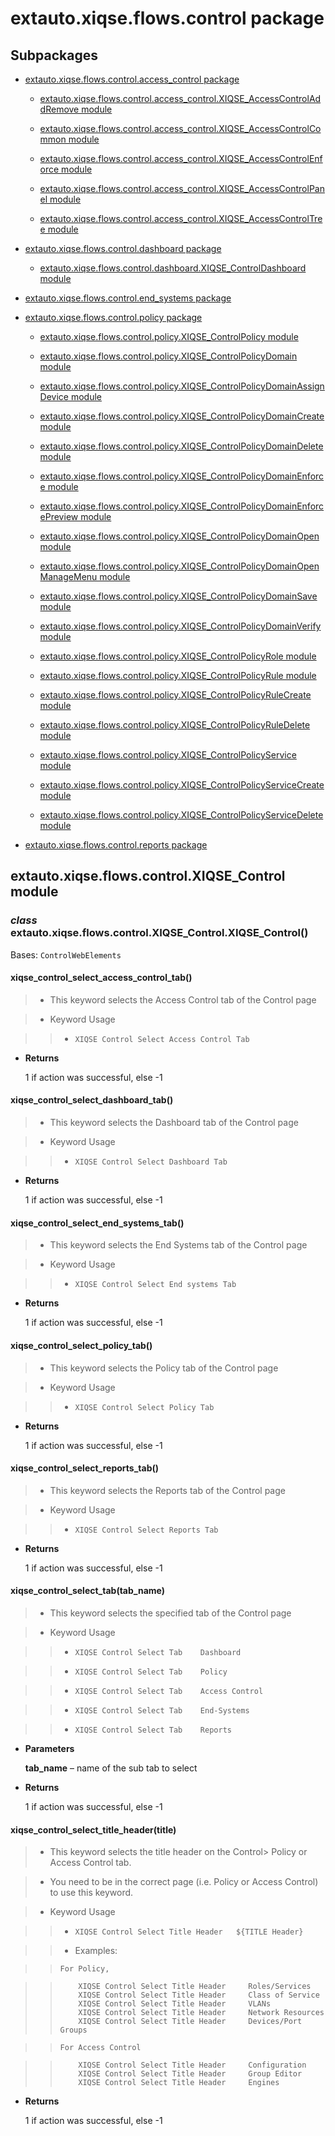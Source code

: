 # extauto.xiqse.flows.control package

## Subpackages


* [extauto.xiqse.flows.control.access_control package](flows.control.access_control.md)


    * [extauto.xiqse.flows.control.access_control.XIQSE_AccessControlAddRemove module](flows.control.access_control.md#module-extauto.xiqse.flows.control.access_control.XIQSE_AccessControlAddRemove)


    * [extauto.xiqse.flows.control.access_control.XIQSE_AccessControlCommon module](flows.control.access_control.md#module-extauto.xiqse.flows.control.access_control.XIQSE_AccessControlCommon)


    * [extauto.xiqse.flows.control.access_control.XIQSE_AccessControlEnforce module](flows.control.access_control.md#module-extauto.xiqse.flows.control.access_control.XIQSE_AccessControlEnforce)


    * [extauto.xiqse.flows.control.access_control.XIQSE_AccessControlPanel module](flows.control.access_control.md#module-extauto.xiqse.flows.control.access_control.XIQSE_AccessControlPanel)


    * [extauto.xiqse.flows.control.access_control.XIQSE_AccessControlTree module](flows.control.access_control.md#module-extauto.xiqse.flows.control.access_control.XIQSE_AccessControlTree)


* [extauto.xiqse.flows.control.dashboard package](flows.control.dashboard.md)


    * [extauto.xiqse.flows.control.dashboard.XIQSE_ControlDashboard module](flows.control.dashboard.md#module-extauto.xiqse.flows.control.dashboard.XIQSE_ControlDashboard)


* [extauto.xiqse.flows.control.end_systems package](flows.control.end_systems.md)


* [extauto.xiqse.flows.control.policy package](flows.control.policy.md)


    * [extauto.xiqse.flows.control.policy.XIQSE_ControlPolicy module](flows.control.policy.md#module-extauto.xiqse.flows.control.policy.XIQSE_ControlPolicy)


    * [extauto.xiqse.flows.control.policy.XIQSE_ControlPolicyDomain module](flows.control.policy.md#module-extauto.xiqse.flows.control.policy.XIQSE_ControlPolicyDomain)


    * [extauto.xiqse.flows.control.policy.XIQSE_ControlPolicyDomainAssignDevice module](flows.control.policy.md#module-extauto.xiqse.flows.control.policy.XIQSE_ControlPolicyDomainAssignDevice)


    * [extauto.xiqse.flows.control.policy.XIQSE_ControlPolicyDomainCreate module](flows.control.policy.md#module-extauto.xiqse.flows.control.policy.XIQSE_ControlPolicyDomainCreate)


    * [extauto.xiqse.flows.control.policy.XIQSE_ControlPolicyDomainDelete module](flows.control.policy.md#module-extauto.xiqse.flows.control.policy.XIQSE_ControlPolicyDomainDelete)


    * [extauto.xiqse.flows.control.policy.XIQSE_ControlPolicyDomainEnforce module](flows.control.policy.md#module-extauto.xiqse.flows.control.policy.XIQSE_ControlPolicyDomainEnforce)


    * [extauto.xiqse.flows.control.policy.XIQSE_ControlPolicyDomainEnforcePreview module](flows.control.policy.md#module-extauto.xiqse.flows.control.policy.XIQSE_ControlPolicyDomainEnforcePreview)


    * [extauto.xiqse.flows.control.policy.XIQSE_ControlPolicyDomainOpen module](flows.control.policy.md#module-extauto.xiqse.flows.control.policy.XIQSE_ControlPolicyDomainOpen)


    * [extauto.xiqse.flows.control.policy.XIQSE_ControlPolicyDomainOpenManageMenu module](flows.control.policy.md#module-extauto.xiqse.flows.control.policy.XIQSE_ControlPolicyDomainOpenManageMenu)


    * [extauto.xiqse.flows.control.policy.XIQSE_ControlPolicyDomainSave module](flows.control.policy.md#module-extauto.xiqse.flows.control.policy.XIQSE_ControlPolicyDomainSave)


    * [extauto.xiqse.flows.control.policy.XIQSE_ControlPolicyDomainVerify module](flows.control.policy.md#module-extauto.xiqse.flows.control.policy.XIQSE_ControlPolicyDomainVerify)


    * [extauto.xiqse.flows.control.policy.XIQSE_ControlPolicyRole module](flows.control.policy.md#module-extauto.xiqse.flows.control.policy.XIQSE_ControlPolicyRole)


    * [extauto.xiqse.flows.control.policy.XIQSE_ControlPolicyRule module](flows.control.policy.md#module-extauto.xiqse.flows.control.policy.XIQSE_ControlPolicyRule)


    * [extauto.xiqse.flows.control.policy.XIQSE_ControlPolicyRuleCreate module](flows.control.policy.md#module-extauto.xiqse.flows.control.policy.XIQSE_ControlPolicyRuleCreate)


    * [extauto.xiqse.flows.control.policy.XIQSE_ControlPolicyRuleDelete module](flows.control.policy.md#module-extauto.xiqse.flows.control.policy.XIQSE_ControlPolicyRuleDelete)


    * [extauto.xiqse.flows.control.policy.XIQSE_ControlPolicyService module](flows.control.policy.md#module-extauto.xiqse.flows.control.policy.XIQSE_ControlPolicyService)


    * [extauto.xiqse.flows.control.policy.XIQSE_ControlPolicyServiceCreate module](flows.control.policy.md#module-extauto.xiqse.flows.control.policy.XIQSE_ControlPolicyServiceCreate)


    * [extauto.xiqse.flows.control.policy.XIQSE_ControlPolicyServiceDelete module](flows.control.policy.md#module-extauto.xiqse.flows.control.policy.XIQSE_ControlPolicyServiceDelete)


* [extauto.xiqse.flows.control.reports package](flows.control.reports.md)


## extauto.xiqse.flows.control.XIQSE_Control module


### _class_ extauto.xiqse.flows.control.XIQSE_Control.XIQSE_Control()
Bases: `ControlWebElements`


#### xiqse_control_select_access_control_tab()
> 
> * This keyword selects the Access Control tab of the Control page


> * Keyword Usage

> > 
> > * `XIQSE Control Select Access Control Tab`


* **Returns**

    1 if action was successful, else -1



#### xiqse_control_select_dashboard_tab()
> 
> * This keyword selects the Dashboard tab of the Control page


> * Keyword Usage

> > 
> > * `XIQSE Control Select Dashboard Tab`


* **Returns**

    1 if action was successful, else -1



#### xiqse_control_select_end_systems_tab()
> 
> * This keyword selects the End Systems tab of the Control page


> * Keyword Usage

> > 
> > * `XIQSE Control Select End systems Tab`


* **Returns**

    1 if action was successful, else -1



#### xiqse_control_select_policy_tab()
> 
> * This keyword selects the Policy tab of the Control page


> * Keyword Usage

> > 
> > * `XIQSE Control Select Policy Tab`


* **Returns**

    1 if action was successful, else -1



#### xiqse_control_select_reports_tab()
> 
> * This keyword selects the Reports tab of the Control page


> * Keyword Usage

> > 
> > * `XIQSE Control Select Reports Tab`


* **Returns**

    1 if action was successful, else -1



#### xiqse_control_select_tab(tab_name)
> 
> * This keyword selects the specified tab of the Control page


> * Keyword Usage

> > 
> > * `XIQSE Control Select Tab    Dashboard`


> > * `XIQSE Control Select Tab    Policy`


> > * `XIQSE Control Select Tab    Access Control`


> > * `XIQSE Control Select Tab    End-Systems`


> > * `XIQSE Control Select Tab    Reports`


* **Parameters**

    **tab_name** – name of the sub tab to select



* **Returns**

    1 if action was successful, else -1



#### xiqse_control_select_title_header(title)
> 
> * This keyword selects the title header on the Control> Policy or Access Control tab.


> * You need to be in the correct page (i.e. Policy or Access Control) to use this keyword.


> * Keyword Usage

> > 
> > * `XIQSE Control Select Title Header   ${TITLE Header}`


> > * Examples:

> >     For Policy,

> >         XIQSE Control Select Title Header     Roles/Services
> >         XIQSE Control Select Title Header     Class of Service
> >         XIQSE Control Select Title Header     VLANs
> >         XIQSE Control Select Title Header     Network Resources
> >         XIQSE Control Select Title Header     Devices/Port Groups

> >     For Access Control

> >         XIQSE Control Select Title Header     Configuration
> >         XIQSE Control Select Title Header     Group Editor
> >         XIQSE Control Select Title Header     Engines


* **Returns**

    1 if action was successful, else -1
